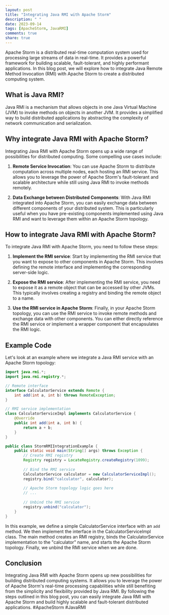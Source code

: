 ```yaml
---
layout: post
title: "Integrating Java RMI with Apache Storm"
description: " "
date: 2023-09-14
tags: [ApacheStorm, JavaRMI]
comments: true
share: true
---
```


Apache Storm is a distributed real-time computation system used for processing large streams of data in real-time. It provides a powerful framework for building scalable, fault-tolerant, and highly performant applications. In this blog post, we will explore how to integrate Java Remote Method Invocation (RMI) with Apache Storm to create a distributed computing system.

## What is Java RMI?

Java RMI is a mechanism that allows objects in one Java Virtual Machine (JVM) to invoke methods on objects in another JVM. It provides a simplified way to build distributed applications by abstracting the complexity of network communication and serialization.

## Why integrate Java RMI with Apache Storm?

Integrating Java RMI with Apache Storm opens up a wide range of possibilities for distributed computing. Some compelling use cases include:

1. **Remote Service Invocation**: You can use Apache Storm to distribute computation across multiple nodes, each hosting an RMI service. This allows you to leverage the power of Apache Storm's fault-tolerant and scalable architecture while still using Java RMI to invoke methods remotely.

2. **Data Exchange between Distributed Components**: With Java RMI integrated into Apache Storm, you can easily exchange data between different components of your distributed system. This is particularly useful when you have pre-existing components implemented using Java RMI and want to leverage them within an Apache Storm topology.

## How to integrate Java RMI with Apache Storm?

To integrate Java RMI with Apache Storm, you need to follow these steps:

1. **Implement the RMI service**: Start by implementing the RMI service that you want to expose to other components in Apache Storm. This involves defining the remote interface and implementing the corresponding server-side logic.

2. **Expose the RMI service**: After implementing the RMI service, you need to expose it as a remote object that can be accessed by other JVMs. This typically involves creating a registry and binding the remote object to a name.

3. **Use the RMI service in Apache Storm**: Finally, in your Apache Storm topology, you can use the RMI service to invoke remote methods and exchange data with other components. You can either directly reference the RMI service or implement a wrapper component that encapsulates the RMI logic.

## Example Code

Let's look at an example where we integrate a Java RMI service with an Apache Storm topology:

```java
import java.rmi.*;
import java.rmi.registry.*;

// Remote interface
interface CalculatorService extends Remote {
    int add(int a, int b) throws RemoteException;
}

// RMI service implementation
class CalculatorServiceImpl implements CalculatorService {
    @Override
    public int add(int a, int b) {
        return a + b;
    }
}

public class StormRMIIntegrationExample {
    public static void main(String[] args) throws Exception {
        // Create RMI registry
        Registry registry = LocateRegistry.createRegistry(1099);
        
        // Bind the RMI service
        CalculatorService calculator = new CalculatorServiceImpl();
        registry.bind("calculator", calculator);
        
        // Apache Storm topology logic goes here
        // ...
        
        // Unbind the RMI service
        registry.unbind("calculator");
    }
}
```

In this example, we define a simple CalculatorService interface with an `add` method. We then implement the interface in the CalculatorServiceImpl class. The main method creates an RMI registry, binds the CalculatorService implementation to the "calculator" name, and starts the Apache Storm topology. Finally, we unbind the RMI service when we are done.

## Conclusion

Integrating Java RMI with Apache Storm opens up new possibilities for building distributed computing systems. It allows you to leverage the power of Apache Storm's real-time processing capabilities while still benefiting from the simplicity and flexibility provided by Java RMI. By following the steps outlined in this blog post, you can easily integrate Java RMI with Apache Storm and build highly scalable and fault-tolerant distributed applications. #ApacheStorm #JavaRMI